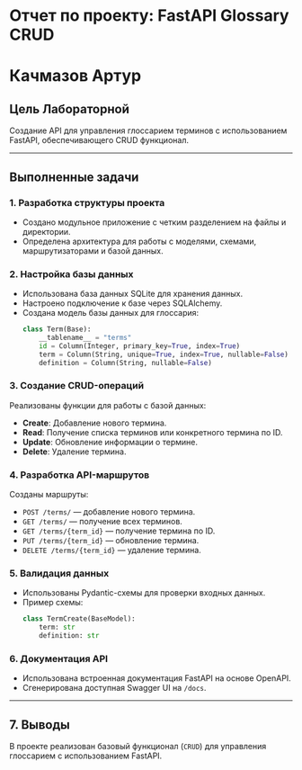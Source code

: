 # Отчет по проекту: FastAPI Glossary CRUD
# Качмазов Артур

## Цель Лабораторной
Создание API для управления глоссарием терминов с использованием FastAPI, обеспечивающего CRUD функционал.

---

## Выполненные задачи

### 1. Разработка структуры проекта
- Создано модульное приложение с четким разделением на файлы и директории.
- Определена архитектура для работы с моделями, схемами, маршрутизаторами и базой данных.

### 2. Настройка базы данных
- Использована база данных SQLite для хранения данных.
- Настроено подключение к базе через SQLAlchemy.
- Создана модель базы данных для глоссария:
  ```python
  class Term(Base):
      __tablename__ = "terms"
      id = Column(Integer, primary_key=True, index=True)
      term = Column(String, unique=True, index=True, nullable=False)
      definition = Column(String, nullable=False)
  ```

### 3. Создание CRUD-операций
Реализованы функции для работы с базой данных:
- **Create**: Добавление нового термина.
- **Read**: Получение списка терминов или конкретного термина по ID.
- **Update**: Обновление информации о термине.
- **Delete**: Удаление термина.

### 4. Разработка API-маршрутов
Созданы маршруты:
- `POST /terms/` — добавление нового термина.
- `GET /terms/` — получение всех терминов.
- `GET /terms/{term_id}` — получение термина по ID.
- `PUT /terms/{term_id}` — обновление термина.
- `DELETE /terms/{term_id}` — удаление термина.

### 5. Валидация данных
- Использованы Pydantic-схемы для проверки входных данных.
- Пример схемы:
  ```python
  class TermCreate(BaseModel):
      term: str
      definition: str
  ```

### 6. Документация API
- Использована встроенная документация FastAPI на основе OpenAPI.
- Сгенерирована доступная Swagger UI на `/docs`.

---

## 7. Выводы
В проекте реализован базовый функционал (```CRUD```) для управления глоссарием с использованием FastAPI.
